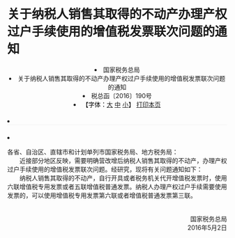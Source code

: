 # 关于纳税人销售其取得的不动产办理产权过户手续使用的增值税发票联次问题的通知


<li class="sv_blue24" style="text-align:center">国家税务总局</li>
    <li class="sv_texth1_red" style="text-align:center">关于纳税人销售其取得的不动产办理产权过户手续使用的增值税发票联次问题的通知</li>
        <li class="sv_black14_30" style="text-align:center">税总函〔2016〕190号</li>
                           <li class="sv_texth2" style="text-align:center;"><span style="color:#000000;">【字体：<a href="#" onclick="tax_content.style.fontSize='16px';Javascript:return false;">大</a> <span style="color:#06C"><a href="#" onclick="tax_content.style.fontSize='14px';Javascript:return false;">中</a></span> <a href="#" onclick="tax_content.style.fontSize='12px';Javascript:return false;">小</a>】</span>  <a href="javascript:window.print()">打印本页</a>   

</li>
         <li style="border-bottom:solid 1px #f0f0f0; margin:20px auto"></li>
            <li class="sv_texth3" id="tax_content">           <p>各省、自治区、直辖市和计划单列市国家税务局、地方税务局：<br>　　近接部分地区反映，需要明确营改增后纳税人销售其取得的不动产，办理产权过户手续使用的增值税发票联次问题。经研究，现将有关问题通知如下：<br>　　纳税人销售其取得的不动产，自行开具或者税务机关代开增值税发票时，使用六联增值税专用发票或者五联增值税普通发票。纳税人办理产权过户手续需要使用发票的，可以使用增值税专用发票第六联或者增值税普通发票第三联。</p><p style="text-align: right">　　<br>国家税务总局<br>2016年5月2日<br> </p>